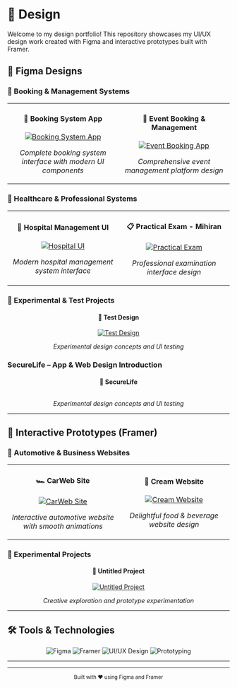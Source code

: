 # 🎨 Design

Welcome to my design portfolio! This repository showcases my UI/UX design work created with Figma and interactive prototypes built with Framer.

## 📱 Figma Designs

### 🏨 Booking & Management Systems

<table>
  <tr>
    <td align="center" width="50%">
      <h4>🎫 Booking System App</h4>
      <a href="https://www.figma.com/design/jlM0o1AT7cwpb39pRjqwPD/Boking-System-App?node-id=0-1&t=w0ALWBOpEVG37xd9-1">
        <img src="https://img.shields.io/badge/View%20Design-Figma-F24E1E?style=for-the-badge&logo=figma&logoColor=white" alt="Booking System App">
      </a>
      <p><em>Complete booking system interface with modern UI components</em></p>
    </td>
    <td align="center" width="50%">
      <h4>🎉 Event Booking & Management</h4>
      <a href="https://www.figma.com/design/nkZRXtIpRFJ2EmAOs0AMxm/event-booking-and-management-app?node-id=0-1&t=1iwARnr51bA2y5b5-1">
        <img src="https://img.shields.io/badge/View%20Design-Figma-F24E1E?style=for-the-badge&logo=figma&logoColor=white" alt="Event Booking App">
      </a>
      <p><em>Comprehensive event management platform design</em></p>
    </td>
  </tr>
</table>

### 🏥 Healthcare & Professional Systems

<table>
  <tr>
    <td align="center" width="50%">
      <h4>🏥 Hospital Management UI</h4>
      <a href="https://www.figma.com/design/EIYNhIf0SpE0iGlPVAcN06/Hospital-UI?node-id=0-1&t=gpTHe8rF5UYQtJPh-1">
        <img src="https://img.shields.io/badge/View%20Design-Figma-F24E1E?style=for-the-badge&logo=figma&logoColor=white" alt="Hospital UI">
      </a>
      <p><em>Modern hospital management system interface</em></p>
    </td>
    <td align="center" width="50%">
      <h4>📋 Practical Exam - Mihiran</h4>
      <a href="https://www.figma.com/design/5oCPRzeTIxQiwHhcmytPNV/Practical-Exam--Mihiran?node-id=0-1&t=VHTCoYDRiI3ymAOE-1">
        <img src="https://img.shields.io/badge/View%20Design-Figma-F24E1E?style=for-the-badge&logo=figma&logoColor=white" alt="Practical Exam">
      </a>
      <p><em>Professional examination interface design</em></p>
    </td>
  </tr>
</table>

### 🧪 Experimental & Test Projects

<div align="center">
  <h4>🔬 Test Design</h4>
  <a href="https://www.figma.com/design/NM21P4CpQov9TNLGnKsE8R/Test?node-id=0-1&t=braVBRwLit6MqkwY-">
    <img src="https://img.shields.io/badge/View%20Design-Figma-F24E1E?style=for-the-badge&logo=figma&logoColor=white" alt="Test Design">
  </a>
  <p><em>Experimental design concepts and UI testing</em></p>
</div>

### SecureLife – App & Web Design Introduction

<div align="center">
  <h4>🔬 SecureLife</h4>
  <a href="https://www.figma.com/design/JDP6FIjKrCvJHBtu9cvU8l/SecureLife?node-id=0-1&p=f&t=MJ6ZGgRQznQ8WOmU-0">
    <img src="https://img.shields.io/badge/View%20Design-Figma-F24E1E?style=for-the-badge&logo=figma&logoColor=white" alt="">
  </a>
  <p><em>Experimental design concepts and UI testing</em></p>
</div>

---

## 🚀 Interactive Prototypes (Framer)

### 🚗 Automotive & Business Websites

<table>
  <tr>
    <td align="center" width="50%">
      <h4>🏎️ CarWeb Site</h4>
      <a href="https://framer.com/projects/CarWeb-site--SildWWyOWzF1zWz5Q6XU-ahy1K">
        <img src="https://img.shields.io/badge/View%20Prototype-Framer-0055FF?style=for-the-badge&logo=framer&logoColor=white" alt="CarWeb Site">
      </a>
      <p><em>Interactive automotive website with smooth animations</em></p>
    </td>
    <td align="center" width="50%">
      <h4>🍦 Cream Website</h4>
      <a href="https://framer.com/projects/CreamWebsite--KuJjNx9YqBnVUDO0Z5ct-4FLrP">
        <img src="https://img.shields.io/badge/View%20Prototype-Framer-0055FF?style=for-the-badge&logo=framer&logoColor=white" alt="Cream Website">
      </a>
      <p><em>Delightful food & beverage website design</em></p>
    </td>
  </tr>
</table>

### 🎯 Experimental Projects

<div align="center">
  <h4>🎨 Untitled Project</h4>
  <a href="https://framer.com/projects/Untitled--yHUYL2PzuXW9k2uYGR8i-9lpK3">
    <img src="https://img.shields.io/badge/View%20Prototype-Framer-0055FF?style=for-the-badge&logo=framer&logoColor=white" alt="Untitled Project">
  </a>
  <p><em>Creative exploration and prototype experimentation</em></p>
</div>

---

## 🛠️ Tools & Technologies

<div align="center">
  <img src="https://img.shields.io/badge/Figma-F24E1E?style=for-the-badge&logo=figma&logoColor=white" alt="Figma">
  <img src="https://img.shields.io/badge/Framer-0055FF?style=for-the-badge&logo=framer&logoColor=white" alt="Framer">
  <img src="https://img.shields.io/badge/UI%2FUX-Design-FF6B6B?style=for-the-badge" alt="UI/UX Design">
  <img src="https://img.shields.io/badge/Prototyping-Interactive-4ECDC4?style=for-the-badge" alt="Prototyping">
</div>

---


---

<div align="center">
  <sub>Built with ❤️ using Figma and Framer</sub>
</div>
